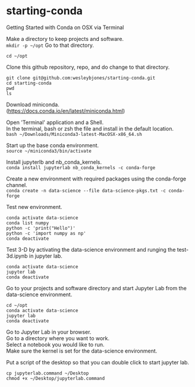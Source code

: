 # starting-conda
Getting Started with Conda on OSX via Terminal

Make a directory to keep projects and software.  
``mkdir -p ~/opt``
Go to that directory.  
~~~
cd ~/opt
~~~

Clone this github repository, repo, and do change to that directory.  
~~~
git clone git@github.com:wesleybjones/starting-conda.git
cd starting-conda
pwd
ls
~~~

Download miniconda.  
(https://docs.conda.io/en/latest/miniconda.html)

Open 'Terminal' application and a Shell.  
In the terminal, bash or zsh the file and install in the default location.  
``bash ~/Downloads/Miniconda3-latest-MacOSX-x86_64.sh``

Start up the base conda environment.  
``source ~/miniconda3/bin/activate``

Install jupyterlb and nb_conda_kernels.  
``conda install jupyterlab nb_conda_kernels -c conda-forge``

Create a new environment with required packages using the conda-forge channel.  
``conda create -n data-science --file data-science-pkgs.txt -c conda-forge``

Test new environment.
~~~
conda activate data-science
conda list numpy
python -c 'print("Hello")'
python -c 'import numpy as np'
conda deactivate
~~~

Test 3-D by activating the data-science environment and runging the test-3d.ipynb in jupyter lab.
~~~
conda activate data-science
jupyter lab
conda deactivate
~~~

Go to your projects and software directory and start Jupyter Lab from the data-science environment.
~~~
cd ~/opt
conda activate data-science
jupyter lab
conda deactivate
~~~

Go to Jupyter Lab in your browser.  
Go to a directory where you want to work.  
Select a notebook you would like to run.  
Make sure the kernel is set for the data-science environment.

Put a script of the desktop so that you can double click to start jupyter lab.
~~~
cp jupyterlab.command ~/Desktop
chmod +x ~/Desktop/jupyterlab.command
~~~




